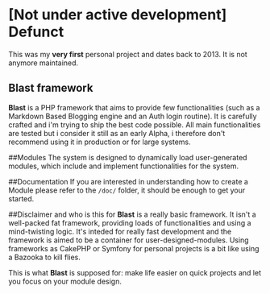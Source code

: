 # [Not under active development] Defunct
This was my **very first** personal project and dates back to 2013. It is not anymore maintained.

## Blast framework

**Blast** is a PHP framework that aims to provide few functionalities (such as a Markdown Based Blogging engine and an Auth login routine). It is carefully crafted and i'm trying to ship the best code possible. All main functionalities are tested but i consider it still as an early Alpha, i therefore don't recommend using it in production or for large systems.

##Modules
The system is designed to dynamically load user-generated modules, which include and implement functionalities for the system.

##Documentation
If you are interested in understanding how to create a Module please refer to the `/doc/` folder, it should be enough to get your started.

##Disclaimer and who is this for
**Blast** is a really basic framework. It isn't a well-packed fat framework, providing loads of functionalities and using a mind-twisting logic. It's inteded for really fast development and the framework is aimed to be a container for user-designed-modules. Using frameworks as CakePHP or Symfony for personal projects is a bit like using a Bazooka to kill flies.  
  
This is what **Blast** is supposed for: make life easier on quick projects and let you focus on your module design.
